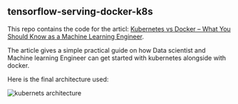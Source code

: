 ## tensorflow-serving-docker-k8s

This repo contains the code for the articl: [Kubernetes vs Docker – What You Should Know as a Machine Learning Engineer](https://neptune.ai/blog/kubernetes-vs-docker-for-machine-learning-engineer).

The article gives a simple practical guide on how Data scientist and Machine learning Engineer can get started with kubernetes alongside with docker.

Here is the final architecture used:

![kubernets architecture](https://i1.wp.com/neptune.ai/wp-content/uploads/tf-kube.png?resize=1024%2C614&ssl=1)

